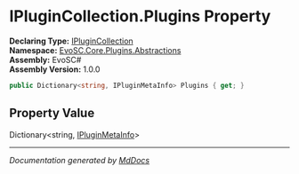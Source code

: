 ﻿<!--  
  <auto-generated>   
    The contents of this file were generated by a tool.  
    Changes to this file may be list if the file is regenerated  
  </auto-generated>   
-->

# IPluginCollection.Plugins Property

**Declaring Type:** [IPluginCollection](../index.md)  
**Namespace:** [EvoSC.Core.Plugins.Abstractions](../../index.md)  
**Assembly:** EvoSC\#  
**Assembly Version:** 1.0.0

```csharp
public Dictionary<string, IPluginMetaInfo> Plugins { get; }
```

## Property Value

Dictionary\<string, [IPluginMetaInfo](../../IPluginMetaInfo/index.md)\>

___

*Documentation generated by [MdDocs](https://github.com/ap0llo/mddocs)*
